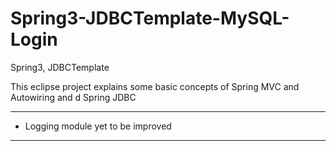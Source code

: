 # Spring3-JDBCTemplate-MySQL-Login
Spring3, JDBCTemplate

This eclipse project explains some basic concepts of Spring MVC and Autowiring and d Spring JDBC 
***
* Logging module yet to be improved
***
